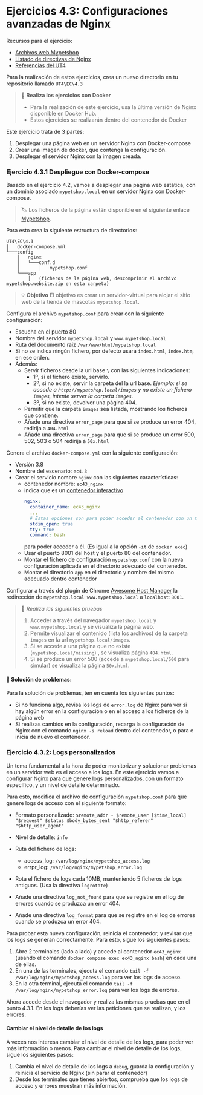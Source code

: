 # Ejercicios 4.3: Configuraciones avanzadas de Nginx

Recursos para el ejercicio:

- [Archivos web Mypetshop](./res/mypetshop.website.zip)
- [Listado de directivas de Nginx](https://nginx.org/en/docs/dirindex.html)
- [Referencias del UT4](../../UT4/README.md#referencias)

Para la realización de estos ejercicios, crea un nuevo directorio en tu repositorio llamado `UT4\EC\4.3`

> 🔌 **Realiza los ejercicios con Docker**<br>
> - Para la realización de este ejercicio, usa la última versión de Nginx disponible en Docker Hub.
> - Estos ejercicios se realizarán dentro del contenedor de Docker

Este ejercicio trata de 3 partes:

1. Desplegar una página web en un servidor Nginx con Docker-compose
2. Crear una imagen de docker, que contenga la configuración.
3. Desplegar el servidor Nginx con la imagen creada.


### Ejercicio 4.3.1 Despliegue con Docker-compose

Basado en el ejercicio 4.2, vamos a desplegar una página web estática, con un dominio asociado `mypetshop.local` en un servidor Nginx con Docker-compose.

> 🏷️ 
Los ficheros de la página están disponible en el siguiente enlace [Mypetshop](./res/mypetshop.website.zip).

Para esto crea la siguiente estructura de directorios:

```plaintext
UT4\EC\4.3
│   docker-compose.yml
└───config
    │   nginx
    │   └───conf.d
    │       │   mypetshop.conf
    └───app
        │   (ficheros de la página web, descomprimir el archivo mypetshop.website.zip en esta carpeta)
```

> 💡 **Objetivo**
> El objetivo es crear un servidor-virtual para alojar el sitio web de la tienda de mascotas `mypetshop.local`.

Configura el archivo `mypetshop.conf` para crear con la siguiente configuración:

- Escucha en el puerto 80
- Nombre del servidor `mypetshop.local` y `www.mypetshop.local`
- Ruta del documento raíz `/var/www/html/mypetshop.local`
- Si no se indica ningún fichero, por defecto usará `index.html`, `index.htm`, en ese orden.
- Además:
  - Servir ficheros desde la url base `\` con las siguientes indicaciones:
    - 1º, si el fichero existe, servirlo.
    - 2º, si no existe, servir la carpeta del la url base. _Ejemplo: si se accede a `http://mypetshop.local/images` y no existe un fichero `images`, intente server la carpeta `images`._
    - 3º, si no existe, devolver una página 404.
  - Permitir que la carpeta `images` sea listada, mostrando los ficheros que contiene.
  - Añade una directiva `error_page` para que si se produce un error 404, redirija a `404.html`
  - Añade una directiva `error_page` para que si se produce un error 500, 502, 503 o 504 redirija a `50x.html`

Genera el archivo `docker-compose.yml` con la siguiente configuración:

- Versión 3.8
- Nombre del escenario: `ec4.3`
- Crear el servicio nombre `nginx` con las siguientes características:
  - contenedor nombre: `ec43_nginx`
  - indica que es un [contenedor interactivo](https://betterstack.com/community/questions/question-interactive-shell-using-docker-compose/)
    ```yaml	
    nginx:
      container_name: ec43_nginx
      ...
      # Estas opciones son para poder acceder al contenedor con un terminal interactivo en Docker-compose
      stdin_open: true
      tty: true
      command: bash
    ```
    para poder acceder a él. (Es igual a la opción `-it` de `docker exec`)
  - Usar el puerto 8001 del host y el puerto 80 del contenedor.
  - Montar el fichero de configuración `mypetshop.conf` con la nueva configuración aplicada en el directorio adecuado del contenedor.
  - Montar el directorio `app` en el directorio y nombre del mismo adecuado dentro contenedor
  

Configurar a través del plugin de Chrome [Awesome Host Manager](https://chromewebstore.google.com/detail/awesome-host-manager/pikaoeecieigblebdddckmlegonlogha?hl=es) la redirección de `mypetshop.local www.mypetshop.local` a `localhost:8001`.

> 📄 _Realiza las siguientes pruebas_
> 1. Acceder a través del navegador `mypetshop.local` y `www.mypetshop.local` y se visualiza la página web.
> 2. Permite visualizar el contenido (lista los archivos) de la carpeta `images` en la url `mypetshop.local/images`.
> 3. Si se accede a una página que no existe (`mypetshop.local/missing`) , se visualiza página `404.html`.
> 4. Si se produce un error 500 (accede a `mypetshop.local/500` para simular) se visualiza la página `50x.html`.

#### 🔧 **Solución de problemas**:

Para la solución de problemas, ten en cuenta los siguientes puntos:

- Si no funciona algo, revisa los logs de `error.log` de Nginx para ver si hay algún error en la configuración o en el acceso a los ficheros de la página web
- Si realizas cambios en la configuración, recarga la configuración de Nginx con el comando `nginx -s reload` dentro del contenedor, o para e inicia de nuevo el contenedor.


### Ejercicio 4.3.2: Logs personalizados

Un tema fundamental a la hora de poder monitorizar y solucionar problemas en un servidor web es el acceso a los logs. En este ejercicio vamos a configurar Nginx para que genere logs personalizados, con un formato específico, y un nivel de detalle determinado.

Para esto, modifica el archivo de configuración `mypetshop.conf` para que genere logs de acceso con el siguiente formato:

- Formato personalizado: `$remote_addr - $remote_user [$time_local] "$request" $status $body_bytes_sent "$http_referer" "$http_user_agent"`
- Nivel de detalle: `info`
- Ruta del fichero de logs:
  - access_log: `/var/log/nginx/mypetshop_access.log`
  - errpr_log: `/var/log/nginx/mypetshop_error.log`
  
- Rota el fichero de logs cada 10MB, manteniendo 5 ficheros de logs antiguos. (Usa la directiva `logrotate`)
- Añade una directiva `log_not_found` para que se registre en el log de errores cuando se produzca un error 404.
- Añade una directiva `log_format` para que se registre en el log de errores cuando se produzca un error 404.


Para probar esta nueva configuración, reinicia el contenedor, y revisar que los logs se generan correctamente. Para esto, sigue los siguientes pasos:

1. Abre 2 terminales (lado a lado) y accede al contenedor `ec43_nginx` (usando el comando `docker compose exec ec43_nginx bash`) en cada una de ellas.
2. En una de las terminales, ejecuta el comando `tail -f /var/log/nginx/mypetshop_access.log` para ver los logs de acceso.
3. En la otra terminal, ejecuta el comando `tail -f /var/log/nginx/mypetshop_error.log` para ver los logs de errores.

Ahora accede desde el navegador y realiza las mismas pruebas que en el punto 4.3.1. En los logs deberías ver las peticiones que se realizan, y los errores.

#### Cambiar el nivel de detalle de los logs

A veces nos interesa cambiar el nivel de detalle de los logs, para poder ver más información o menos. Para cambiar el nivel de detalle de los logs, sigue los siguientes pasos:

1. Cambia el nivel de detalle de los logs a `debug`, guarda la configuración y reinicia el servicio de Nginx (sin parar el contenedor)
2. Desde los terminales que tienes abiertos, comprueba que los logs de acceso y errores muestran más información.






